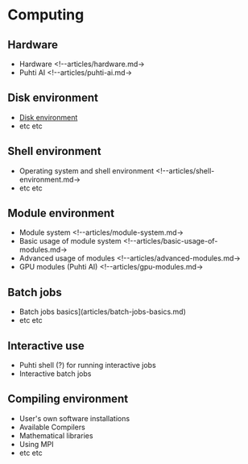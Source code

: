 # Computing

## Hardware

* Hardware <!--articles/hardware.md->
* Puhti AI <!--articles/puhti-ai.md->

## Disk environment

* [Disk environment](articles/disk-environment.md)
* etc etc

## Shell environment

* Operating system and shell environment <!--articles/shell-environment.md->
* etc etc

## Module environment

* Module system <!--articles/module-system.md->
* Basic usage of module system <!--articles/basic-usage-of-modules.md->
* Advanced usage of modules <!--articles/advanced-modules.md->
* GPU modules (Puhti AI) <!--articles/gpu-modules.md->

## Batch jobs

* Batch jobs basics](articles/batch-jobs-basics.md)
* etc etc

## Interactive use

* Puhti shell (?) for running interactive jobs <!--articles/shell.md-->
* Interactive batch jobs <!--articles/interactive-batch-jobs.md-->

## Compiling environment

* User's own software installations <!--articles/own-installations.md-->
* Available Compilers <!--articles/available-compilers.md-->
* Mathematical libraries <!--articles/math-libraries.md-->
* Using MPI <!--articles/using-MPI.md-->
* etc etc
